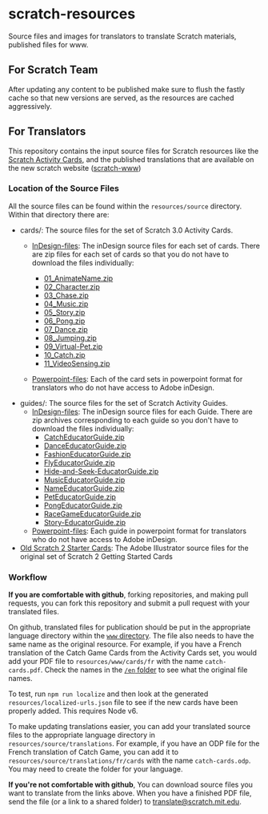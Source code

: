 # scratch-resources
Source files and images for translators to translate Scratch materials, published
files for www.

## For Scratch Team ##
After updating any content to be published make sure to flush the fastly cache so that new versions are served, as the resources are cached aggressively.

## For Translators ##
This repository contains the input source files for Scratch resources like the
[Scratch Activity Cards](https://resources.scratch.mit.edu/www/cards/en/ScratchCardsAll.pdf),
and the published translations that are available on the new scratch website ([scratch-www](https://github.com/LLK/scratch-www))

### Location of the Source Files ###
All the source files can be found within the `resources/source` directory. Within that directory there are:
* cards/: The source files for the set of Scratch 3.0 Activity Cards.
  * [InDesign-files](https://github.com/LLK/scratch-resources/tree/master/resources/source/cards/InDesign-files): The inDesign source files for each set of cards. There are zip files for each set of cards so that you do not have to download the files individually:
    * [01_AnimateName.zip](https://scratch-resources.s3.amazonaws.com/source/cards/InDesign-files/01_AnimateName.zip)
    * [02_Character.zip](https://scratch-resources.s3.amazonaws.com/source/cards/InDesign-files/02_Character.zip)
    * [03_Chase.zip](https://scratch-resources.s3.amazonaws.com/source/cards/InDesign-files/03_Chase.zip)
    * [04_Music.zip](https://scratch-resources.s3.amazonaws.com/source/cards/InDesign-files/04_Music.zip)
    * [05_Story.zip](https://scratch-resources.s3.amazonaws.com/source/cards/InDesign-files/05_Story.zip)
    * [06_Pong.zip](https://scratch-resources.s3.amazonaws.com/source/cards/InDesign-files/06_Pong.zip)
    * [07_Dance.zip](https://scratch-resources.s3.amazonaws.com/source/cards/InDesign-files/07_Dance.zip)
    * [08_Jumping.zip](https://scratch-resources.s3.amazonaws.com/source/cards/InDesign-files/08_Jumping.zip)
    * [09_Virtual-Pet.zip](https://scratch-resources.s3.amazonaws.com/source/cards/InDesign-files/09_Virtual-Pet.zip)
    * [10_Catch.zip](https://scratch-resources.s3.amazonaws.com/source/cards/InDesign-files/10_Catch.zip)
    * [11_VideoSensing.zip](https://scratch-resources.s3.amazonaws.com/source/cards/InDesign-files/11_VideoSensing.zip)

  * [Powerpoint-files](https://github.com/LLK/scratch-resources/tree/master/resources/source/cards/Powerpoint-files): Each of the card sets in powerpoint format for translators who do not have access to Adobe inDesign.
* guides/: The source files for the set of Scratch Activity Guides.
  * [InDesign-files](https://github.com/LLK/scratch-resources/tree/master/resources/source/guides/InDesign-files): The inDesign source files for each Guide. There are zip archives corresponding to each guide so you don't have to download the files individually:
    * [CatchEducatorGuide.zip](https://scratch-resources.s3.amazonaws.com/source/guides/InDesign-files/CatchEducatorGuide.zip)
    * [DanceEducatorGuide.zip](https://scratch-resources.s3.amazonaws.com/source/guides/InDesign-files/DanceEducatorGuide.zip)
    * [FashionEducatorGuide.zip](https://scratch-resources.s3.amazonaws.com/source/guides/InDesign-files/FashionEducatorGuide.zip)
    * [FlyEducatorGuide.zip](https://scratch-resources.s3.amazonaws.com/source/guides/InDesign-files/FlyEducatorGuide.zip)
    * [Hide-and-Seek-EducatorGuide.zip](https://scratch-resources.s3.amazonaws.com/source/guides/InDesign-files/Hide-and-Seek-EducatorGuide.zip)
    * [MusicEducatorGuide.zip](https://scratch-resources.s3.amazonaws.com/source/guides/InDesign-files/MusicEducatorGuide.zip)
    * [NameEducatorGuide.zip](https://scratch-resources.s3.amazonaws.com/source/guides/InDesign-files/NameEducatorGuide.zip)
    * [PetEducatorGuide.zip](https://scratch-resources.s3.amazonaws.com/source/guides/InDesign-files/PetEducatorGuide.zip)
    * [PongEducatorGuide.zip](https://scratch-resources.s3.amazonaws.com/source/guides/InDesign-files/PongEducatorGuide.zip)
    * [RaceGameEducatorGuide.zip](https://scratch-resources.s3.amazonaws.com/source/guides/InDesign-files/RaceGameEducatorGuide.zip)
    * [Story-EducatorGuide.zip](https://scratch-resources.s3.amazonaws.com/source/guides/InDesign-files/Story-EducatorGuide.zip)
  * [Powerpoint-files](https://github.com/LLK/scratch-resources/tree/master/resources/source/guides/Powerpoint-files): Each guide in powerpoint format for translators who do not have access to Adobe inDesign.
* [Old Scratch 2 Starter Cards](https://github.com/LLK/scratch-resources/tree/master/resources/source/cards-old-scratch2/older-starter-cards): The Adobe Illustrator source files for the original set of Scratch 2 Getting Started Cards

### Workflow ###
**If you are comfortable with github**, forking repositories, and making pull requests, you can fork this repository and submit a
pull request with your translated files.

On github, translated files for publication should be put in the appropriate language directory within the [`www` directory](https://github.com/LLK/scratch-resources/tree/master/resources/www). The file also needs to have the same name as the original resource. For example, if you have a French translation of the
Catch Game Cards from the Activity Cards set, you would add your PDF file to `resources/www/cards/fr` with the name `catch-cards.pdf`. Check the names in the [`/en` folder](https://github.com/LLK/scratch-resources/tree/master/resources/www/cards/en) to see what the original file names.

To test, run `npm run localize` and then look at the generated `resources/localized-urls.json` file to see if the new cards have been properly added. This requires Node v6.

To make updating translations easier, you can add your translated source files to the appropriate language directory in `resources/source/translations`. For example, if you have an ODP file for the French translation of Catch Game, you can add it to `resources/source/translations/fr/cards` with the name `catch-cards.odp`. You may need to create the folder for your language.

**If you're not comfortable with github**, You can download source files you want to translate from
the links above. When you have a finished PDF file, send the file (or a link to a shared folder)
to translate@scratch.mit.edu.
